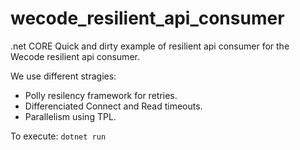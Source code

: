 # wecode_resilient_api_consumer

.net CORE Quick and dirty example of resilient api consumer for the Wecode resilient api consumer.

We use different stragies:

 * Polly resilency framework for retries.
 * Differenciated Connect and Read timeouts.
 * Parallelism using TPL.  


To execute:
    `dotnet run`
